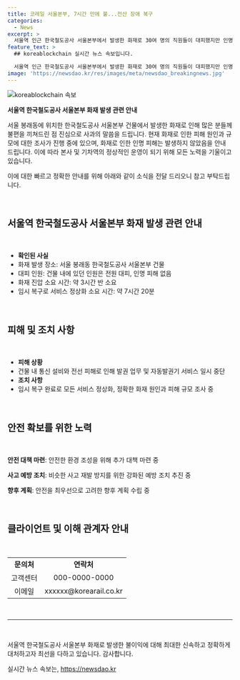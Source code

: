 ```yaml
---
title: 코레일 서울본부, 7시간 만에 불...전산 장애 복구
categories:
  - News
excerpt: >
  서울역 인근 한국철도공사 서울본부에서 발생한 화재로 30여 명의 직원들이 대피했지만 인명피해는 없었습니다. 소방당국의 빠른 대응으로 3시간 반 만에 불을 껐으며, 코레일은 임시 복구를 마쳐 모든 서비스가 정상 운영 중이라고 밝혔습니다. 화재로 인해 통신 설비 전선이 손상되어 발권 업무와 자동발권기 이용이 중단됐으나, 현재는 정상 운영 중이며 화재 원인과 피해 규모를 조사 중입니다.
feature_text: >
  ## koreablockchain 실시간 뉴스 속보입니다.

  서울역 인근 한국철도공사 서울본부에서 발생한 화재로 30여 명의 직원들이 대피했지만 인명피해는 없었습니다. 소방당국의 빠른 대응으로 3시간 반 만에 불을 껐으며, 코레일은 임시 복구를 마쳐 모든 서비스가 정상 운영 중이라고 밝혔습니다. 화재로 인해 통신 설비 전선이 손상되어 발권 업무와 자동발권기 이용이 중단됐으나, 현재는 정상 운영 중이며 화재 원인과 피해 규모를 조사 중입니다.
image: 'https://newsdao.kr/res/images/meta/newsdao_breakingnews.jpg'
---
```


<p><img src="https://newsdao.kr/res/images/meta/newsdao_breakingnews.jpg" alt="koreablockchain 속보" /></p>

<p><b>서울역 한국철도공사 서울본부 화재 발생 관련 안내</b></p>

<p>서울 봉래동에 위치한 한국철도공사 서울본부 건물에서 발생한 화재로 인해 많은 분들께 불편을 끼쳐드린 점 진심으로 사과의 말씀을 드립니다. 현재 화재로 인한 피해 원인과 규모에 대한 조사가 진행 중에 있으며, 화재로 인한 인명 피해는 발생하지 않았음을 안내 드립니다. 이에 따라 본사 및 기차역의 정상적인 운영이 되기 위해 모든 노력을 기울이고 있습니다.</p>

<p>이에 대한 빠르고 정확한 안내를 위해 아래와 같이 소식을 전달 드리오니 참고 부탁드립니다. </p>

<p><br></p>

<h2 data-ke-size="size26">서울역 한국철도공사 서울본부 화재 발생 관련 안내</h2>

<p data-ke-size="size16">&nbsp;</p>

<ul>
  <li><b>확인된 사실</b></li>
  <li>화재 발생 장소: 서울 봉래동 한국철도공사 서울본부 건물</li>
  <li>대피 인원: 건물 내에 있던 인원은 전원 대피, 인명 피해 없음</li>
  <li>화재 진압 소요 시간: 약 3시간 반 소요</li>
  <li>임시 복구로 서비스 정상화 소요 시간: 약 7시간 20분</li>
</ul>

<p data-ke-size="size16">&nbsp;</p>

<h2 data-ke-size="size26">피해 및 조치 사항</h2>

<p data-ke-size="size16">&nbsp;</p>

<ul>
  <li><b>피해 상황</b></li>
  <li>건물 내 통신 설비와 전선 피해로 인해 발권 업무 및 자동발권기 서비스 일시 중단</li>
  <li><b>조치 사항</b></li>
  <li>임시 복구 완료로 모든 서비스 정상화, 정확한 화재 원인과 피해 규모 조사 중</li>
</ul>

<p data-ke-size="size16">&nbsp;</p>

<h2 data-ke-size="size26">안전 확보를 위한 노력</h2>

<p data-ke-size="size16">&nbsp;</p>

<p><b>안전 대책 마련</b>: 안전한 환경 조성을 위해 추가 대책 마련 중</p>

<p><b>사고 예방 조치</b>: 비슷한 사고 재발 방지를 위한 강화된 예방 조치 추진 중</p>

<p><b>향후 계획</b>: 안전을 최우선으로 고려한 향후 계획 수립 중</p>

<p data-ke-size="size16">&nbsp;</p>

<h2 data-ke-size="size26">클라이언트 및 이해 관계자 안내</h2>

<p data-ke-size="size16">&nbsp;</p>

<table>
  <tbody>
    <tr>
      <td style="text-align: center; height: 17px;"><b>문의처</b></td>
      <td style="text-align: center; height: 17px;"><b>연락처</b></td>
    </tr>
    <tr>
      <td style="text-align: center; height: 17px;">고객센터</td>
      <td style="text-align: center; height: 17px;">000-0000-0000</td>
    </tr>
    <tr>
      <td style="text-align: center; height: 17px;">이메일</td>
      <td style="text-align: center; height: 17px;">xxxxxx@korearail.co.kr</td>
    </tr>
  </tbody>
</table>

<p data-ke-size="size16">&nbsp;</p>

<hr>

<p data-ke-size="size16">&nbsp;</p>

<p>서울역 한국철도공사 서울본부 화재로 발생한 불이익에 대해 최대한 신속하고 정확하게 대처하고자 최선을 다하고 있습니다.
감사합니다.</p>
실시간 뉴스 속보는, <a href="https://newsdao.kr" rel="dofollow">https://newsdao.kr</a>


